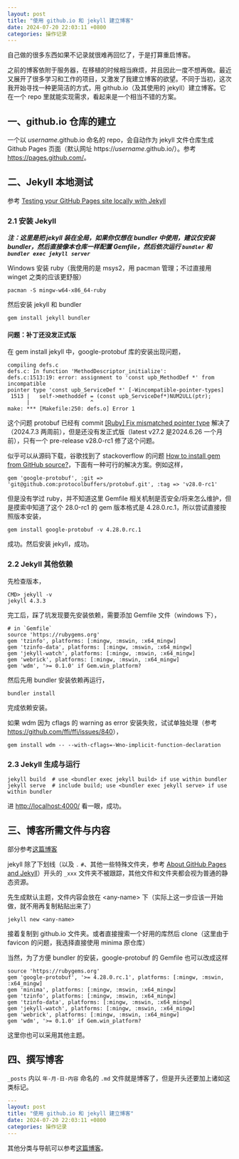 ```yaml
---
layout: post
title: "使用 github.io 和 jekyll 建立博客"
date: 2024-07-20 22:03:11 +0800
categories: 操作记录
---
```


自己做的很多东西如果不记录就很难再回忆了，于是打算重启博客。

之前的博客依附于服务器，在移植的时候相当麻烦，并且因此一度不想再做。最近又展开了很多学习和工作的项目，又激发了我建立博客的欲望。不同于当初，这次我开始寻找一种更简洁的方式，用 github.io（及其使用的 jekyll）建立博客。它在一个 repo 里就能实现需求，看起来是一个相当不错的方案。

## 一、github.io 仓库的建立

一个以 *username*.github.io 命名的 repo，会自动作为 jekyll 文件仓库生成 Github Pages 页面（默认网址 https://*username*.github.io/）。参考 <https://pages.github.com/>。

## 二、Jekyll 本地测试

参考 [Testing your GitHub Pages site locally with Jekyll](https://docs.github.com/en/pages/setting-up-a-github-pages-site-with-jekyll/testing-your-github-pages-site-locally-with-jekyll)

### 2.1 安装 Jekyll

***注：这里是把 jekyll 装在全局，如果你仅想在 bundler 中使用，建议仅安装 bundler，然后直接像本仓库一样配置 Gemfile，然后依次运行 `bundler` 和 `bundler exec jekyll server`***

Windows 安装 ruby（我使用的是 msys2，用 pacman 管理；不过直接用 winget 之类的应该更舒服）

```shell
pacman -S mingw-w64-x86_64-ruby
```

然后安装 jekyll 和 bundler

```shell
gem install jekyll bundler
```

#### 问题：补丁还没发正式版

在 gem install jekyll 中，google-protobuf 库的安装出现问题，

```shell
compiling defs.c
defs.c: In function 'MethodDescriptor_initialize':
defs.c:1513:19: error: assignment to 'const upb_MethodDef *' from incompatible
pointer type 'const upb_ServiceDef *' [-Wincompatible-pointer-types]
 1513 |   self->methoddef = (const upb_ServiceDef*)NUM2ULL(ptr);
      |                   ^
make: *** [Makefile:250: defs.o] Error 1
```

这个问题 protobuf 已经有 commit [[Ruby] Fix mismatched pointer type](https://github.com/protocolbuffers/protobuf/commit/0aa74497527c6656e073f2635019ebc2a946268c) 解决了（2024.7.3 两周前），但是还没有发正式版（latest v27.2 是2024.6.26 一个月前），只有一个 pre-release v28.0-rc1 修了这个问题。

似乎可以从源码下载，谷歌找到了 stackoverflow 的问题 [How to install gem from GitHub source?](https://stackoverflow.com/questions/2577346/how-to-install-gem-from-github-source)，下面有一种可行的解决方案。例如这样，

```shell
gem 'google-protobuf', :git => 'git@github.com:protocolbuffers/protobuf.git', :tag => 'v28.0-rc1'
```

但是没有学过 ruby，并不知道这里 Gemfile 相关机制是否安全/将来怎么维护，但是摸索中知道了这个 28.0-rc1 的 gem 版本格式是 4.28.0.rc.1，所以尝试直接按照版本安装，

```shell
gem install google-protobuf -v 4.28.0.rc.1
```

成功。然后安装 jekyll，成功。

### 2.2 Jekyll 其他依赖

先检查版本，

```shell
CMD> jekyll -v
jekyll 4.3.3
```

完工后，踩了坑发现要先安装依赖，需要添加 Gemfile 文件（windows 下），

```gemfile
# in `Gemfile`
source 'https://rubygems.org'
gem 'tzinfo', platforms: [:mingw, :mswin, :x64_mingw]
gem 'tzinfo-data', platforms: [:mingw, :mswin, :x64_mingw]
gem 'jekyll-watch', platforms: [:mingw, :mswin, :x64_mingw]
gem 'webrick', platforms: [:mingw, :mswin, :x64_mingw]
gem 'wdm', '>= 0.1.0' if Gem.win_platform?
```

然后先用 bundler 安装依赖再运行，

```shell
bundler install
```

完成依赖安装。

如果 wdm 因为 cflags 的 warning as error 安装失败，试试单独处理（参考 <https://github.com/ffi/ffi/issues/840>），

```shell
gem install wdm -- --with-cflags=-Wno-implicit-function-declaration
```

### 2.3 Jekyll 生成与运行

```shell
jekyll build  # use <bundler exec jekyll build> if use within bundler
jekyll serve  # include build; use <bundler exec jekyll serve> if use within bundler
```

进 <http://localhost:4000/> 看一眼，成功。

## 三、博客所需文件与内容

部分参考[这篇博客](https://jokinkuang.github.io/2016/09/03/how-to-create-the-jekyll-theme.html)

jekyll 除了下划线（以及 `.` `#`、其他一些特殊文件夹，参考 [About GitHub Pages and Jekyll](https://docs.github.com/en/pages/setting-up-a-github-pages-site-with-jekyll/about-github-pages-and-jekyll#configuring-jekyll-in-your-github-pages-site)）开头的 `_xxx` 文件夹不被跟踪，其他文件和文件夹都会视为普通的静态资源。

先生成默认主题，文件内容会放在 \<any-name\> 下（实际上这一步应该一开始做，就不用再复制粘贴出来了）

```shell
jekyll new <any-name>
```

接着复制到 github.io 文件夹。或者直接搜索一个好用的库然后 clone（这里由于 favicon 的问题，我选择直接使用 minima 原仓库）

当然，为了方便 bundler 的安装，google-protobuf 的 Gemfile 也可以改成这样

```gemfile
source 'https://rubygems.org'
gem 'google-protobuf', '>= 4.28.0.rc.1', platforms: [:mingw, :mswin, :x64_mingw]
gem 'minima', platforms: [:mingw, :mswin, :x64_mingw]
gem 'tzinfo', platforms: [:mingw, :mswin, :x64_mingw]
gem 'tzinfo-data', platforms: [:mingw, :mswin, :x64_mingw]
gem 'jekyll-watch', platforms: [:mingw, :mswin, :x64_mingw]
gem 'webrick', platforms: [:mingw, :mswin, :x64_mingw]
gem 'wdm', '>= 0.1.0' if Gem.win_platform?
```

这里你也可以采用其他主题。

## 四、撰写博客

`_posts` 内以 `年-月-日-内容` 命名的 `.md` 文件就是博客了，但是开头还要加上诸如这类标记。

```yaml
---
layout: post
title: "使用 github.io 和 jekyll 建立博客"
date: 2024-07-20 22:03:11 +0800
categories: 操作记录
---
```

其他分类与导航可以参考[这篇博客](https://zoharandroid.github.io/2019-08-02-Jekyll%E4%B8%AA%E4%BA%BA%E5%8D%9A%E5%AE%A2%E6%B7%BB%E5%8A%A0%E5%88%86%E7%B1%BBCategory%E5%8A%9F%E8%83%BD/)。
